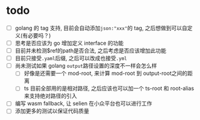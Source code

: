 # todo

- [ ] golang 的 tag 支持, 目前会自动添加`json:"xxx"`的 tag, 之后想做到可以自定义(有必要吗？)
- [ ] 思考是否应该为 go 增加定义 interface 的功能
- [ ] 目前并未检测$ref的path是否合法, 之后考虑是否应该增加此功能
- [ ] 目前只接受`.yaml`后缀, 之后可以改成也接受`.yml`
- [ ] 尚未测试如果 golang `output`路径设置的深度不一样会怎么样
  - [ ] 好像是还需要一个 mod-root, 来计算 mod-root 到 output-root之间的距离
  - [ ] ts 目前全部用的是相对路径, 之后应该也可以加一个 ts-root 和 root-alias 来支持绝对路径的引入
- [ ] 编写 wasm fallback, 让 selien 在小众平台也可以进行工作
- [ ] 添加更多的测试以保证代码质量
